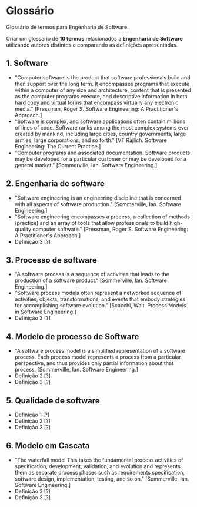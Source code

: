 # Glossário

Glossário de termos para Engenharia de Software.

Criar um glossario de **10 termos** relacionados a **Engenharia de Software** utilizando autores distintos e comparando as definições apresentadas.

## 1. Software
- "Computer software is the product that software professionals build and then support over the long term. It encompasses programs that execute within a computer of any size and architecture, content that is presented as the computer programs execute, and descriptive information in both hard copy and virtual forms that encompass virtually any electronic media." [Pressman, Roger S. Software Engineering: A Practitioner's Approach.]
- "Software is complex, and software applications often contain millions of lines of code. Software ranks among the most complex systems ever created by mankind, including large cities, country governments, large armies, large corporations, and so forth." [VT Rajlich. Software Engineering: The Current Practice.]
- "Computer programs and associated documentation. Software products may be developed for a particular customer or may be developed for a general market." [Sommerville, Ian. Software Engineering.]

## 2. Engenharia de software
- "Software engineering is an engineering discipline that is concerned with all aspects of software production." [Sommerville, Ian. Software Engineering.]
- "Software engineering encompasses a process, a collection of methods (practice) and an array of tools that allow professionals to build high-quality computer software." [Pressman, Roger S. Software Engineering: A Practitioner's Approach.]
- Definição 3 [?]

## 3. Processo de software
- "A software process is a sequence of activities that leads to the production of a software product." [Sommerville, Ian. Software Engineering.]
- "Software process models often represent a networked sequence of activities, objects, transformations, and events that embody strategies for accomplishing software evolution." [Scacchi, Walt. Process Models in Software Engineering.]
- Definição 3 [?]
 
## 4. Modelo de processo de Software
- "A software process model is a simplified representation of a software process. Each process model represents a process from a particular perspective, and thus provides only partial information about that process. [Sommerville, Ian. Software Engineering.]
- Definição 2 [?]
- Definição 3 [?]

## 5. Qualidade de software
- Definição 1 [?]
- Definição 2 [?]
- Definição 3 [?]

## 6. Modelo em Cascata
- "The waterfall model This takes the fundamental process activities of specification, development, validation, and evolution and represents them as separate process phases such as requirements specification, software design, implementation, testing, and so on." [Sommerville, Ian. Software Engineering.]
- Definição 2 [?]
- Definição 3 [?]